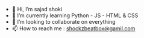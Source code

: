 - 👋 Hi, I’m sajad shoki
- 🌱 I’m currently learning Python - JS - HTML & CSS
- 💞️ I’m looking to collaborate on everything
- 📫 How to reach me : shockzbeatbox@gamil.com

<!---
shockzbeatbox/shockzbeatbox is a ✨ special ✨ repository because its `README.md` (this file) appears on your GitHub profile.
You can click the Preview link to take a look at your changes.
--->
